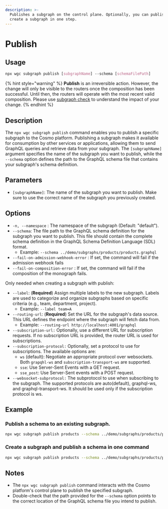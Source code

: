 ```yaml
---
description: >-
  Publishes a subgraph on the control plane. Optionally, you can publish and
  create a subgraph in one step.
---
```


# Publish

## **Usage**

```css
npx wgc subgraph publish [subgraphName] --schema [schemaFilePath]
```

{% hint style="warning" %}
**Publish** is an irreversible action. However, the change will only be visible to the routers once the composition has been successful. Until then, the routers will operate with the most recent valid composition. Please use [subgraph check](check.md) to understand the impact of your change.
{% endhint %}

## **Description**

The `npx wgc subgraph publish` command enables you to publish a specific subgraph to the Cosmo platform. Publishing a subgraph makes it available for consumption by other services or applications, allowing them to send GraphQL queries and retrieve data from your subgraph. The `[subgraphName]` argument specifies the name of the subgraph you want to publish, while the `--schema` option defines the path to the GraphQL schema file that contains your subgraph's schema definition.

## **Parameters**

* `[subgraphName]`: The name of the subgraph you want to publish. Make sure to use the correct name of the subgraph you previously created.

## **Options**

* `-n, --namespace` : The namespace of the subgraph (Default: "default").
* `--schema`: The file path to the GraphQL schema definition for the subgraph you want to publish. This file should contain the complete schema definition in the GraphQL Schema Definition Language (SDL) format.
  * Example: `--schema ../demo/subgraphs/products/products.graphql`
* `--fail-on-admission-webhook-error` : If set, the command will fail if the admission webhook fails
* `--fail-on-composition-error` : If set, the command will fail if the composition of the monograph fails.

Only needed when creating a subgraph with publish:

* `--label`: (**Required**) Assign multiple labels to the new subgraph. Labels are used to categorize and organize subgraphs based on specific criteria (e.g., team, department, project).
  * Example: `--label team=A`
* `--routing-url`: (**Required**) Set the URL for the subgraph's data source. This URL defines the endpoint where the subgraph will fetch data from.
  * Example: `--routing-url http://localhost:4001/graphql`
* `--subscription-url:` Optionally, use a different URL for subscription requests. If no subscription URL is provided, the router URL is used for subscriptions.
* `--subscription-protocol:` Optionally, set a protocol to use for subscriptions. The available options are:
  * `ws` (default): Negotiate an appropriate protocol over websockets. Both `grapqhl-ws` and `subscription-transport-ws` are supported.
  * `sse`: Use Server-Sent Events with a GET request.
  * `sse_post`: Use Server-Sent events with a POST request.
* `--websocket-subprotocol:` The subprotocol to use when subscribing to the subgraph. The supported protocols are auto(default), graphql-ws, and graphql-transport-ws. It should be used only if the subscription protocol is ws.

## **Example**

### Publish a schema to an existing subgraph.

```bash
npx wgc subgraph publish products --schema ../demo/subgraphs/products/products.graphql
```

### **Create a subgraph and publish a schema in one command**

```bash
npx wgc subgraph publish products --schema ../demo/subgraphs/products/products.graphql --routing-url http://localhost:4001/graphql --label=team=A
```

## **Notes**

* The `npx wgc subgraph publish` command interacts with the Cosmo platform's control plane to publish the specified subgraph.
* Double-check that the path provided for the `--schema` option points to the correct location of the GraphQL schema file you intend to publish.
